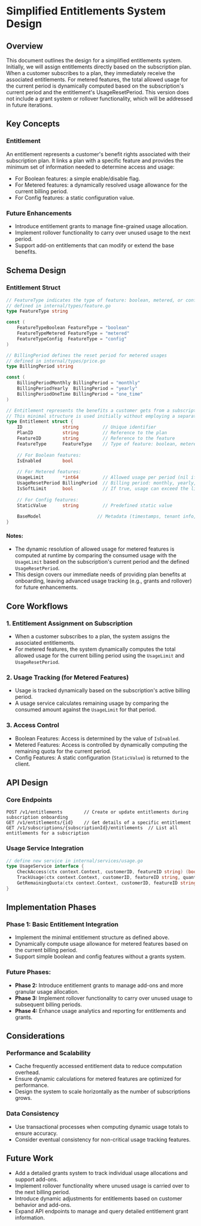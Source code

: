 # Simplified Entitlements System Design

## Overview
This document outlines the design for a simplified entitlements system. Initially, we will assign entitlements directly based on the subscription plan. When a customer subscribes to a plan, they immediately receive the associated entitlements. For metered features, the total allowed usage for the current period is dynamically computed based on the subscription's current period and the entitlement's UsageResetPeriod. This version does not include a grant system or rollover functionality, which will be addressed in future iterations.

## Key Concepts

### Entitlement
An entitlement represents a customer's benefit rights associated with their subscription plan. It links a plan with a specific feature and provides the minimum set of information needed to determine access and usage:

- For Boolean features: a simple enable/disable flag.
- For Metered features: a dynamically resolved usage allowance for the current billing period.
- For Config features: a static configuration value.

### Future Enhancements
- Introduce entitlement grants to manage fine-grained usage allocation.
- Implement rollover functionality to carry over unused usage to the next period.
- Support add-on entitlements that can modify or extend the base benefits.

## Schema Design

### Entitlement Struct
```go
// FeatureType indicates the type of feature: boolean, metered, or config
// defined in internal/types/feature.go
type FeatureType string

const (
    FeatureTypeBoolean FeatureType = "boolean"
    FeatureTypeMetered FeatureType = "metered"
    FeatureTypeConfig  FeatureType = "config"
)

// BillingPeriod defines the reset period for metered usages
// defined in internal/types/price.go
type BillingPeriod string

const (
    BillingPeriodMonthly BillingPeriod = "monthly"
    BillingPeriodYearly  BillingPeriod = "yearly"
    BillingPeriodOneTime BillingPeriod = "one_time"
)

// Entitlement represents the benefits a customer gets from a subscription plan
// This minimal structure is used initially without employing a separate grant system.
type Entitlement struct {
    ID               string         // Unique identifier
    PlanID           string         // Reference to the plan
    FeatureID        string         // Reference to the feature
    FeatureType      FeatureType    // Type of feature: boolean, metered, or config
    
    // For Boolean features:
    IsEnabled        bool
    
    // For Metered features:
    UsageLimit       *int64         // Allowed usage per period (nil if unlimited)
    UsageResetPeriod BillingPeriod  // Billing period: monthly, yearly, or one_time
    IsSoftLimit      bool           // If true, usage can exceed the limit
    
    // For Config features:
    StaticValue      string         // Predefined static value
    
    BaseModel                     // Metadata (timestamps, tenant info, etc)
}
```

#### Notes:
- The dynamic resolution of allowed usage for metered features is computed at runtime by comparing the consumed usage with the `UsageLimit` based on the subscription's current period and the defined `UsageResetPeriod`.
- This design covers our immediate needs of providing plan benefits at onboarding, leaving advanced usage tracking (e.g., grants and rollover) for future enhancements.

## Core Workflows

### 1. Entitlement Assignment on Subscription
- When a customer subscribes to a plan, the system assigns the associated entitlements.
- For metered features, the system dynamically computes the total allowed usage for the current billing period using the `UsageLimit` and `UsageResetPeriod`.

### 2. Usage Tracking (for Metered Features)
- Usage is tracked dynamically based on the subscription's active billing period.
- A usage service calculates remaining usage by comparing the consumed amount against the `UsageLimit` for that period.

### 3. Access Control
- Boolean Features: Access is determined by the value of `IsEnabled`.
- Metered Features: Access is controlled by dynamically computing the remaining quota for the current period.
- Config Features: A static configuration (`StaticValue`) is returned to the client.

## API Design

### Core Endpoints
```
POST /v1/entitlements        // Create or update entitlements during subscription onboarding
GET /v1/entitlements/{id}    // Get details of a specific entitlement
GET /v1/subscriptions/{subscriptionId}/entitlements  // List all entitlements for a subscription
```

### Usage Service Integration
```go
// define new service in internal/services/usage.go
type UsageService interface {
    CheckAccess(ctx context.Context, customerID, featureID string) (bool, error)
    TrackUsage(ctx context.Context, customerID, featureID string, quantity int64) error
    GetRemainingQuota(ctx context.Context, customerID, featureID string) (int64, error)
}
```

## Implementation Phases

### Phase 1: Basic Entitlement Integration
- Implement the minimal entitlement structure as defined above.
- Dynamically compute usage allowance for metered features based on the current billing period.
- Support simple boolean and config features without a grants system.

### Future Phases:
- **Phase 2:** Introduce entitlement grants to manage add-ons and more granular usage allocation.
- **Phase 3:** Implement rollover functionality to carry over unused usage to subsequent billing periods.
- **Phase 4:** Enhance usage analytics and reporting for entitlements and grants.

## Considerations

### Performance and Scalability
- Cache frequently accessed entitlement data to reduce computation overhead.
- Ensure dynamic calculations for metered features are optimized for performance.
- Design the system to scale horizontally as the number of subscriptions grows.

### Data Consistency
- Use transactional processes when computing dynamic usage totals to ensure accuracy.
- Consider eventual consistency for non-critical usage tracking features.

## Future Work
- Add a detailed grants system to track individual usage allocations and support add-ons.
- Implement rollover functionality where unused usage is carried over to the next billing period.
- Introduce dynamic adjustments for entitlements based on customer behavior and add-ons.
- Expand API endpoints to manage and query detailed entitlement grant information. 